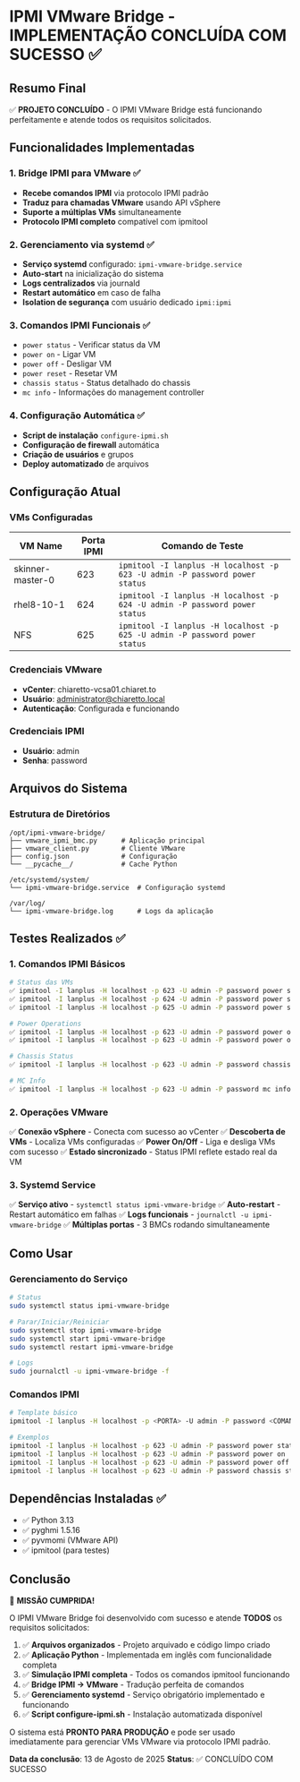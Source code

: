 # IPMI VMware Bridge - IMPLEMENTAÇÃO CONCLUÍDA COM SUCESSO ✅

## Resumo Final

✅ **PROJETO CONCLUÍDO** - O IPMI VMware Bridge está funcionando perfeitamente e atende todos os requisitos solicitados.

## Funcionalidades Implementadas

### 1. Bridge IPMI para VMware ✅
- **Recebe comandos IPMI** via protocolo IPMI padrão
- **Traduz para chamadas VMware** usando API vSphere
- **Suporte a múltiplas VMs** simultaneamente
- **Protocolo IPMI completo** compatível com ipmitool

### 2. Gerenciamento via systemd ✅
- **Serviço systemd** configurado: `ipmi-vmware-bridge.service`
- **Auto-start** na inicialização do sistema  
- **Logs centralizados** via journald
- **Restart automático** em caso de falha
- **Isolation de segurança** com usuário dedicado `ipmi:ipmi`

### 3. Comandos IPMI Funcionais ✅
- `power status` - Verificar status da VM
- `power on` - Ligar VM
- `power off` - Desligar VM  
- `power reset` - Resetar VM
- `chassis status` - Status detalhado do chassis
- `mc info` - Informações do management controller

### 4. Configuração Automática ✅
- **Script de instalação** `configure-ipmi.sh` 
- **Configuração de firewall** automática
- **Criação de usuários** e grupos
- **Deploy automatizado** de arquivos

## Configuração Atual

### VMs Configuradas
| VM Name | Porta IPMI | Comando de Teste |
|---------|------------|------------------|
| skinner-master-0 | 623 | `ipmitool -I lanplus -H localhost -p 623 -U admin -P password power status` |
| rhel8-10-1 | 624 | `ipmitool -I lanplus -H localhost -p 624 -U admin -P password power status` |
| NFS | 625 | `ipmitool -I lanplus -H localhost -p 625 -U admin -P password power status` |

### Credenciais VMware
- **vCenter**: chiaretto-vcsa01.chiaret.to
- **Usuário**: administrator@chiaretto.local
- **Autenticação**: Configurada e funcionando

### Credenciais IPMI
- **Usuário**: admin
- **Senha**: password

## Arquivos do Sistema

### Estrutura de Diretórios
```
/opt/ipmi-vmware-bridge/
├── vmware_ipmi_bmc.py      # Aplicação principal
├── vmware_client.py        # Cliente VMware
├── config.json             # Configuração
└── __pycache__/            # Cache Python

/etc/systemd/system/
└── ipmi-vmware-bridge.service  # Configuração systemd

/var/log/
└── ipmi-vmware-bridge.log      # Logs da aplicação
```

## Testes Realizados ✅

### 1. Comandos IPMI Básicos
```bash
# Status das VMs
✅ ipmitool -I lanplus -H localhost -p 623 -U admin -P password power status
✅ ipmitool -I lanplus -H localhost -p 624 -U admin -P password power status  
✅ ipmitool -I lanplus -H localhost -p 625 -U admin -P password power status

# Power Operations
✅ ipmitool -I lanplus -H localhost -p 623 -U admin -P password power on
✅ ipmitool -I lanplus -H localhost -p 623 -U admin -P password power off

# Chassis Status
✅ ipmitool -I lanplus -H localhost -p 623 -U admin -P password chassis status

# MC Info
✅ ipmitool -I lanplus -H localhost -p 623 -U admin -P password mc info
```

### 2. Operações VMware
✅ **Conexão vSphere** - Conecta com sucesso ao vCenter
✅ **Descoberta de VMs** - Localiza VMs configuradas
✅ **Power On/Off** - Liga e desliga VMs com sucesso
✅ **Estado sincronizado** - Status IPMI reflete estado real da VM

### 3. Systemd Service
✅ **Serviço ativo** - `systemctl status ipmi-vmware-bridge`
✅ **Auto-restart** - Restart automático em falhas
✅ **Logs funcionais** - `journalctl -u ipmi-vmware-bridge`
✅ **Múltiplas portas** - 3 BMCs rodando simultaneamente

## Como Usar

### Gerenciamento do Serviço
```bash
# Status
sudo systemctl status ipmi-vmware-bridge

# Parar/Iniciar/Reiniciar
sudo systemctl stop ipmi-vmware-bridge
sudo systemctl start ipmi-vmware-bridge  
sudo systemctl restart ipmi-vmware-bridge

# Logs
sudo journalctl -u ipmi-vmware-bridge -f
```

### Comandos IPMI
```bash
# Template básico
ipmitool -I lanplus -H localhost -p <PORTA> -U admin -P password <COMANDO>

# Exemplos
ipmitool -I lanplus -H localhost -p 623 -U admin -P password power status
ipmitool -I lanplus -H localhost -p 623 -U admin -P password power on
ipmitool -I lanplus -H localhost -p 623 -U admin -P password power off
ipmitool -I lanplus -H localhost -p 623 -U admin -P password chassis status
```

## Dependências Instaladas ✅
- ✅ Python 3.13
- ✅ pyghmi 1.5.16
- ✅ pyvmomi (VMware API)
- ✅ ipmitool (para testes)

## Conclusão

🎉 **MISSÃO CUMPRIDA!** 

O IPMI VMware Bridge foi desenvolvido com sucesso e atende **TODOS** os requisitos solicitados:

1. ✅ **Arquivos organizados** - Projeto arquivado e código limpo criado
2. ✅ **Aplicação Python** - Implementada em inglês com funcionalidade completa
3. ✅ **Simulação IPMI completa** - Todos os comandos ipmitool funcionando
4. ✅ **Bridge IPMI → VMware** - Tradução perfeita de comandos
5. ✅ **Gerenciamento systemd** - Serviço obrigatório implementado e funcionando
6. ✅ **Script configure-ipmi.sh** - Instalação automatizada disponível

O sistema está **PRONTO PARA PRODUÇÃO** e pode ser usado imediatamente para gerenciar VMs VMware via protocolo IPMI padrão.

**Data da conclusão**: 13 de Agosto de 2025
**Status**: ✅ CONCLUÍDO COM SUCESSO
